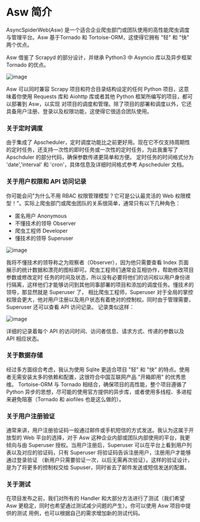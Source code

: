 # Asw 简介

AsyncSpiderWeb(Asw) 是一个适合企业爬虫部门或团队使用的高性能爬虫调度与管理平台。Asw 基于Tornado 和 Tortoise-ORM，这使得它拥有 "轻" 和 "快" 两个优点。

Asw 借鉴了 Scrapyd 的部分设计，并继承 Python3 中 Asyncio 库以及异步框架 Tornado 的优点。

![image](https://github.com/asyncins/Asw/blob/master/AsyncSpiderweb.jpg)


Asw 可以同时兼容 Scrapy 项目和符合目录结构设定的任何 Python 项目，这意味着你使用 Requests 库和 Aiohttp 库或者其他 Python 框架所编写的项目，都可以部署到 Asw，以实现
对项目的调度和管理。除了项目的部署和调度以外，它还具备用户注册、登录以及权限功能，这使得它很适合团队使用。

### 关于定时调度
由于集成了 Apscheduler，定时调度功能比之前更好用。现在它不仅支持周期性的定时任务，还支持一次性的即时任务或一次性的定时任务，为此我重写了 Apschduler 的部分代码，确保参数传递更简单和方便。
定时任务的时间格式分为 'date','interval' 和 'cron'，具体信息及详细时间格式参考 Apscheduler 文档。

### 关于用户权限和 API 访问记录
你可能会问"为什么不用 RBAC 权限管理模型？它可是公认最灵活的 Web 权限模型！"。实际上爬虫部门或爬虫团队的关系很简单，通常只有以下几种角色：

* 匿名用户 Anonymous
* 不懂技术的领导 Observer
* 爬虫工程师 Developer
* 懂技术的领导 Superuser

![image](https://github.com/asyncins/Asw/blob/master/images/%E6%B5%85%E6%B5%B7%E6%98%8C%E8%93%9D.png)

我将不懂技术的领导称之为观察者（Observer），因为他只需要查看 Index 页面展示的统计数据和漂亮的图标即可。爬虫工程师们通常会互相协作，帮助修改项目参数或修改定时
任务的时间及状态，所以没有必要将他们的访问权以用户身份进行隔离，这样他们才能够访问到其他同事部署的项目和添加的调度任务。懂技术的领导，那显然就是 Superuser 了，
相比爬虫工程师，Superuser 对于全局的掌控权限会更大，他对用户注册以及用户状态有着绝对的控制权。同时由于管理需要，Superuser 还可以查看 API 访问记录。
记录类似这样：

![image](https://github.com/asyncins/Asw/blob/master/images/%E6%B7%B1%E5%BA%A6%E6%88%AA%E5%9B%BE_%E9%80%89%E6%8B%A9%E5%8C%BA%E5%9F%9F_20190218074724.png)

详细的记录着每个 API 的访问时间、访问者信息、请求方式、传递的参数以及 API 相应状态。

### 关于数据存储
经过多方面综合考虑，我认为使用 Sqlite 更适合项目 "轻" 和 "快" 的特点。使用者无需安装太多的依赖和配置，这很符合中国互联网产品 "开箱即用" 的优秀思维。
Tortoise-ORM 与 Tornado 相结合，确保项目的高性能，整个项目遵循了 Python 异步的思想，尽可能的使用官方提供的异步库，或者使用多线程、多进程
来避免阻塞（Tornado 和 aiofiles 也是这么做的）。

### 关于用户注册验证
通常来讲，用户注册验证码一般通过邮件或手机短信的方式发送。我认为这属于开放型的 Web 平台的选择，对于 Asw 这种企业内部或团队内部使用的平台，我更倾向与由
Superuser 授权。当用户注册后，Superuser 可以在平台上看到用户列表以及对应的验证码，只有 Superuser 将验证码告诉注册用户，注册用户才能够通过登录验证
（新用户只需要验证一次，以后无需再次验证）。这样的验证设计，是为了将更多的控制权交给 Supuser，同时省去了邮件发送或短信发送的配置。

### 关于测试
在项目发布之前，我们对所有的 Handler 和大部分方法进行了测试（我们希望 Asw 更稳定，同时也希望通过测试减少问题的产生）。你可以使用 Asw 项目中提供的测试
用例，也可以根据自己的需求增加新的测试代码。

